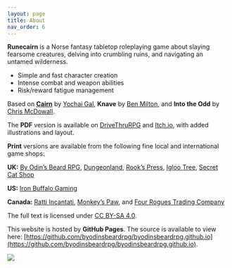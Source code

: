 ```yaml
---
layout: page
title: About
nav_order: 6
---
```




**Runecairn** is a Norse fantasy tabletop roleplaying game about slaying fearsome creatures, delving into crumbling ruins, and navigating an untamed wilderness.

- Simple and fast character creation
- Intense combat and weapon abilities
- Risk/reward fatigue management

Based on **[Cairn](https://cairnrpg.com/)** by [Yochai Gal](https://newschoolrevolution.com/), **Knave** by [Ben Milton](http://questingblog.com/), and **Into the Odd** by [Chris McDowall](https://www.bastionland.com/).

The **PDF** version is available on [DriveThruRPG](https://www.drivethrurpg.com/product/359702/Runecairn-Core-Rules) and [Itch.io](https://byodinsbeardrpg.itch.io/runecairn), with added illustrations and layout.

**Print** versions are available from the following fine local and international game shops:

**UK:** [By Odin’s Beard RPG](https://shop.byodinsbeardrpg.com/product/runecairn-core-rules), [Dungeonland](https://www.dungeonland.co.uk/home/Runecairn-Core-Rules-p374918252), [Rook’s Press](https://www.rookspress.com/products/runecairn?_pos=1&_sid=f29e00e46&_ss=r), [Igloo Tree](https://iglootree.com/runecairn-by-colin-le-sueur-1116-p.asp), [Secret Cat Shop](https://thesecretcatshop.co.uk/products/runecairn?_pos=1&_sid=9dcd3301f&_ss=r)

**US:** [Iron Buffalo Gaming](https://www.ironbuffalogaming.com/)

**Canada:** [Ratti Incantati](https://rattiincantati.com/products/runecairn-core-rules-pdf), [Monkey’s Paw](https://monkeyspawgames.com/products/runecairn?_pos=1&_sid=e1d47a5c4&_ss=r), and [Four Rogues Trading Company](https://www.fourroguestrading.co/collections/newest-books/products/runecairn-pdf)

The full text is licensed under [CC BY-SA 4.0](https://creativecommons.org/licenses/by-sa/4.0/).

This website is hosted by **GitHub Pages**. The source is available to view here: [https://github.com/byodinsbeardrpg/byodinsbeardrpg.github.io](https://github.com/byodinsbeardrpg/byodinsbeardrpg.github.io).

<img src="https://runecairn.byodinsbeardrpg.com/public/by_odins_beard_transparent_no_text_200px.png">
